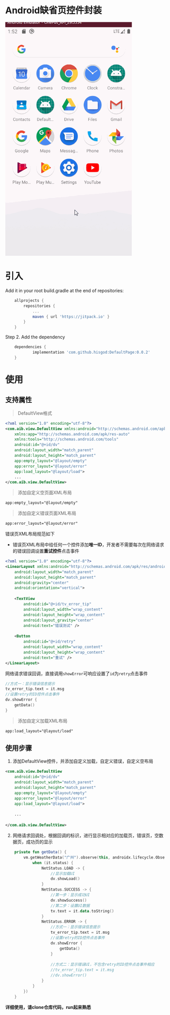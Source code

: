 # Android缺省页控件封装

![](a.gif)

# 引入
Add it in your root build.gradle at the end of repositories:
```groovy
	allprojects {
		repositories {
			...
			maven { url 'https://jitpack.io' }
		}
	}
```
Step 2. Add the dependency
```groovy
	dependencies {
	        implementation 'com.github.hisgod:DefaultPage:0.0.2'
	}
```

# 使用

## 支持属性

> DefaultView格式

```xml
<?xml version="1.0" encoding="utf-8"?>
<com.aib.view.DefaultView xmlns:android="http://schemas.android.com/apk/res/android"
    xmlns:app="http://schemas.android.com/apk/res-auto"
    xmlns:tools="http://schemas.android.com/tools"
    android:id="@+id/dv"
    android:layout_width="match_parent"
    android:layout_height="match_parent"
    app:empty_layout="@layout/empty"
    app:error_layout="@layout/error"
    app:load_layout="@layout/load">
	...
</com.aib.view.DefaultView>
```

> 添加自定义空页面XML布局

```xml
app:empty_layout="@layout/empty"
```

> 添加自定义错误页面XML布局

```xml
app:error_layout="@layout/error"
```

错误页XML布局规范如下

* 错误页XML布局中给任何一个控件添加**唯一ID**，开发者不需要每次在网络请求的错误回调设置**重试控件**点击事件

```xml
<?xml version="1.0" encoding="utf-8"?>
<LinearLayout xmlns:android="http://schemas.android.com/apk/res/android"
    android:layout_width="match_parent"
    android:layout_height="match_parent"
    android:gravity="center"
    android:orientation="vertical">

    <TextView
        android:id="@+id/tv_error_tip"
        android:layout_width="wrap_content"
        android:layout_height="wrap_content"
        android:layout_gravity="center"
        android:text="错误测试" />

    <Button
        android:id="@+id/retry"
        android:layout_width="wrap_content"
        android:layout_height="wrap_content"
        android:text="重试" />
</LinearLayout>
```

网络请求错误回调，直接调用`showError`可响应设置了`id`为`retry`点击事件

```kotlin
//方式一：显示错误信息提示
tv_error_tip.text = it.msg
//设置retry的ID控件点击事件
dv.showError {
	getData()
}
```

> 添加自定义加载XML布局

```xml
app:load_layout="@layout/load"
```

## 使用步骤

1. 添加DefaultView控件，并添加自定义加载，自定义错误，自定义空布局

```xml
<com.aib.view.DefaultView 
    android:id="@+id/dv"
    android:layout_width="match_parent"
    android:layout_height="match_parent"
    app:empty_layout="@layout/empty"
    app:error_layout="@layout/error"
    app:load_layout="@layout/load">

    ... 
    
</com.aib.view.DefaultView>
```

2. 网络请求回调处，根据回调的标识，进行显示相对应的加载页，错误页，空数据页，成功页的显示

```kotlin
    private fun getData() {
        vm.getWeatherData("广州").observe(this, androidx.lifecycle.Observer {
            when (it.status) {
                NetStatus.LOAD -> {
                    //显示加载UI
                    dv.showLoad()
                }
                NetStatus.SUCCESS -> {
                    //第一步：显示成功UI
                    dv.showSuccess()
                    //第二步：设置UI数据
                    tv.text = it.data.toString()
                }
                NetStatus.ERROR -> {
                    //方式一：显示错误信息提示
                    tv_error_tip.text = it.msg
                    //设置retry的ID控件点击事件
                    dv.showError {
                        getData()
                    }

                    //方式二：显示错误UI，不包含retry的ID控件点击事件相应
                    //tv_error_tip.text = it.msg
                    //dv.showError()
                }
            }
        })
    }
```

**详细使用，请clone仓库代码，run起来熟悉**